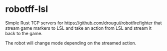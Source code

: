 # robotff-lsl
Simple Rust TCP servers for https://github.com/drougui/robotfirefighter that stream game markers to LSL and take an action from LSL and stream it back to the game.

The robot will change mode depending on the streamed action.
